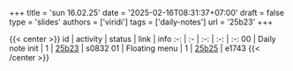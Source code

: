 +++
title = 'sun 16.02.25'
date = '2025-02-16T08:31:37+07:00'
draft = false
type = 'slides'
authors = ['viridi']
tags = ['daily-notes']
url = '25b23'
+++

{{< center >}}
id | activity | status | link | info
:-: | :- | :-: | :-: | :-:
00 | Daily note init | 1 | [25b23](/notes/25b23) | s0832
01 | Floating menu   | 1 | [25b25](/notes/25b25) | e1743
{{< /center >}}
